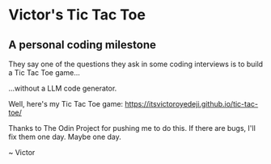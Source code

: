# Victor's Tic Tac Toe
## A personal coding milestone

They say one of the questions they ask in some coding interviews is to build a Tic Tac Toe game...

...without a LLM code generator.

Well, here's my Tic Tac Toe game:
https://itsvictoroyedeji.github.io/tic-tac-toe/

Thanks to The Odin Project for pushing me to do this. If there are bugs, I'll fix them one day. Maybe one day.

~ Victor